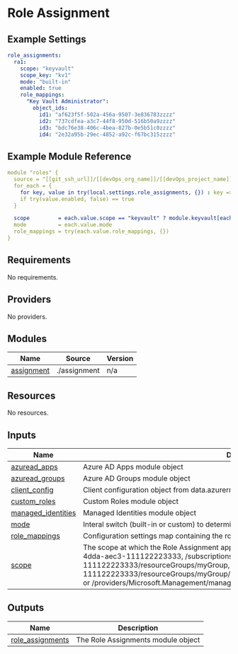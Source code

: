 # Role Assignment

## Example Settings
```yaml
role_assignments:
  ra1:
    scope: "keyvault"
    scope_key: "kv1"
    mode: "built-in"
    enabled: true
    role_mappings:
      "Key Vault Administrator":
        object_ids: 
          id1: "af623f5f-502a-456a-9507-3e836783zzzz"
          id2: "737cdfea-a3c7-44f8-950d-516b50a9zzzz"
          id3: "bdc76e38-406c-4bea-827b-0e5b51c0zzzz"
          id4: "2e32a95b-29ec-4852-a92c-f67bc315zzzz"
```

## Example Module Reference

```yaml
module "roles" {
  source = "[[git_ssh_url]]/[[devOps_org_name]]/[[devOps_project_name]]/[[devOps_repo_name]]//modules/security/roles/role_assignment"
  for_each = {
    for key, value in try(local.settings.role_assignments, {}) : key => value
    if try(value.enabled, false) == true
  }

  scope         = each.value.scope == "keyvault" ? module.keyvault[each.value.scope_key].id : null
  mode          = each.value.mode
  role_mappings = try(each.value.role_mappings, {})
}
```

<!-- BEGIN_TF_DOCS -->
## Requirements

No requirements.

## Providers

No providers.

## Modules

| Name | Source | Version |
|------|--------|---------|
| <a name="module_assignment"></a> [assignment](#module\_assignment) | ./assignment | n/a |

## Resources

No resources.

## Inputs

| Name | Description | Type | Default | Required |
|------|-------------|------|---------|:--------:|
| <a name="input_azuread_apps"></a> [azuread\_apps](#input\_azuread\_apps) | Azure AD Apps module object | `map` | `{}` | no |
| <a name="input_azuread_groups"></a> [azuread\_groups](#input\_azuread\_groups) | Azure AD Groups module object | `map` | `{}` | no |
| <a name="input_client_config"></a> [client\_config](#input\_client\_config) | Client configuration object from data.azurerm\_client\_config | `any` | `null` | no |
| <a name="input_custom_roles"></a> [custom\_roles](#input\_custom\_roles) | Custom Roles module object | `map` | `{}` | no |
| <a name="input_managed_identities"></a> [managed\_identities](#input\_managed\_identities) | Managed Identities module object | `map` | `{}` | no |
| <a name="input_mode"></a> [mode](#input\_mode) | Interal switch (built-in or custom) to determine retrieval of custom role definition value | `string` | n/a | yes |
| <a name="input_role_mappings"></a> [role\_mappings](#input\_role\_mappings) | Configuration settings map containing the role assignments | `any` | n/a | yes |
| <a name="input_scope"></a> [scope](#input\_scope) | The scope at which the Role Assignment applies to, such as /subscriptions/0b1f6471-1bf0-4dda-aec3-111122223333, /subscriptions/0b1f6471-1bf0-4dda-aec3-111122223333/resourceGroups/myGroup, or /subscriptions/0b1f6471-1bf0-4dda-aec3-111122223333/resourceGroups/myGroup/providers/Microsoft.Compute/virtualMachines/myVM, or /providers/Microsoft.Management/managementGroups/myMG | `string` | n/a | yes |

## Outputs

| Name | Description |
|------|-------------|
| <a name="output_role_assignments"></a> [role\_assignments](#output\_role\_assignments) | The Role Assignments module object |
<!-- END_TF_DOCS -->